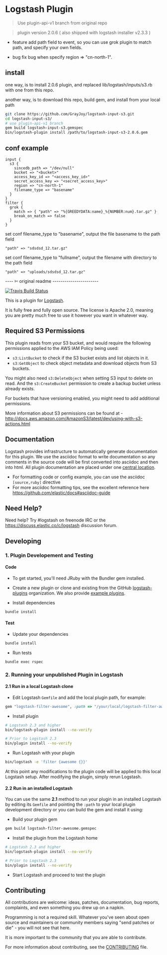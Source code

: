 # Logstash Plugin

 > Use plugin-api-v1 branch from original repo

 > plugin version 2.0.6 ( also shipped with logstash installer v2.3.3 )

- feature
  add path field to event, so you can use grok plugin to match path, and specify your own fields.
  
- bug
  fix bug when specify region => "cn-north-1".

## install

one way, is to install 2.0.6 plugin, and replaced lib/logstash/inputs/s3.rb with one from this repo.

another way, is to download this repo, build gem, and install from your local path

```bash
git clone https://github.com/GrayJoy/logstash-input-s3.git
cd logstash-input-s3/
# use plugin-api-v1 branch
gem build logstash-input-s3.gemspec
bin/logstash-plugin install /path/to/logstash-input-s3-2.0.6.gem
```

## conf example
```code
input {
  s3 {
    sincedb_path => "/dev/null"
    bucket => "<bucket>"
    access_key_id => "<access_key_id>"
    secret_access_key => "<secret_access_key>"
    region => "cn-north-1"
    filename_type => "basename"
  }
}
filter {
  grok { 
    match => { "path" => "%{GREEDYDATA:name}_%{NUMBER:num}.tar.gz" }
    break_on_match => false
  }
}
```

set conf filename_type to "basename", output the file basename to the path field

`"path" => "sdsdsd_12.tar.gz"`

set conf filename_type to "fullname", output the filename with directory to the path field

`"path" => "uploads/sdsdsd_12.tar.gz"`


---- ✄ original readme -----------------------

[![Travis Build Status](https://travis-ci.org/logstash-plugins/logstash-input-s3.svg)](https://travis-ci.org/logstash-plugins/logstash-input-s3)

This is a plugin for [Logstash](https://github.com/elastic/logstash).

It is fully free and fully open source. The license is Apache 2.0, meaning you are pretty much free to use it however you want in whatever way.

## Required S3 Permissions

This plugin reads from your S3 bucket, and would require the following
permissions applied to the AWS IAM Policy being used:

* `s3:ListBucket` to check if the S3 bucket exists and list objects in it.
* `s3:GetObject` to check object metadata and download objects from S3 buckets.

You might also need `s3:DeleteObject` when setting S3 input to delete on read.
And the `s3:CreateBucket` permission to create a backup bucket unless already
exists.

For buckets that have versioning enabled, you might need to add additional
permissions.

More information about S3 permissions can be found at -
  http://docs.aws.amazon.com/AmazonS3/latest/dev/using-with-s3-actions.html

## Documentation

Logstash provides infrastructure to automatically generate documentation for this plugin. We use the asciidoc format to write documentation so any comments in the source code will be first converted into asciidoc and then into html. All plugin documentation are placed under one [central location](http://www.elastic.co/guide/en/logstash/current/).

- For formatting code or config example, you can use the asciidoc `[source,ruby]` directive
- For more asciidoc formatting tips, see the excellent reference here https://github.com/elastic/docs#asciidoc-guide

## Need Help?

Need help? Try #logstash on freenode IRC or the https://discuss.elastic.co/c/logstash discussion forum.

## Developing

### 1. Plugin Developement and Testing

#### Code
- To get started, you'll need JRuby with the Bundler gem installed.

- Create a new plugin or clone and existing from the GitHub [logstash-plugins](https://github.com/logstash-plugins) organization. We also provide [example plugins](https://github.com/logstash-plugins?query=example).

- Install dependencies
```sh
bundle install
```

#### Test

- Update your dependencies

```sh
bundle install
```

- Run tests

```sh
bundle exec rspec
```

### 2. Running your unpublished Plugin in Logstash

#### 2.1 Run in a local Logstash clone

- Edit Logstash `Gemfile` and add the local plugin path, for example:
```ruby
gem "logstash-filter-awesome", :path => "/your/local/logstash-filter-awesome"
```
- Install plugin
```sh
# Logstash 2.3 and higher
bin/logstash-plugin install --no-verify

# Prior to Logstash 2.3
bin/plugin install --no-verify

```
- Run Logstash with your plugin
```sh
bin/logstash -e 'filter {awesome {}}'
```
At this point any modifications to the plugin code will be applied to this local Logstash setup. After modifying the plugin, simply rerun Logstash.

#### 2.2 Run in an installed Logstash

You can use the same **2.1** method to run your plugin in an installed Logstash by editing its `Gemfile` and pointing the `:path` to your local plugin development directory or you can build the gem and install it using:

- Build your plugin gem
```sh
gem build logstash-filter-awesome.gemspec
```
- Install the plugin from the Logstash home
```sh
# Logstash 2.3 and higher
bin/logstash-plugin install --no-verify

# Prior to Logstash 2.3
bin/plugin install --no-verify

```
- Start Logstash and proceed to test the plugin

## Contributing

All contributions are welcome: ideas, patches, documentation, bug reports, complaints, and even something you drew up on a napkin.

Programming is not a required skill. Whatever you've seen about open source and maintainers or community members  saying "send patches or die" - you will not see that here.

It is more important to the community that you are able to contribute.

For more information about contributing, see the [CONTRIBUTING](https://github.com/elastic/logstash/blob/master/CONTRIBUTING.md) file.
